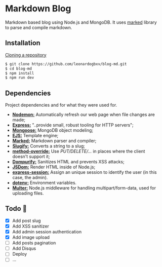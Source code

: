 # Markdown Blog

Markdown based blog using Node.js and MongoDB. It uses [marked](http://https://github.com/markedjs/marked "marked") library to parse and compile markdown.

## Installation

[Cloning a repository](https://docs.github.com/en/github/creating-cloning-and-archiving-repositories/cloning-a-repository)
```bash
$ git clone https://github.com/leonardogbxv/blog-md.git
$ cd blog-md
$ npm install
$ npm run dev
```

## Dependencies

Project dependencies and for what they were used for.

- [**Nodemon:**](https://github.com/remy/nodemon "**Nodemon:**") Automatically refresh our web page when file changes are made;
- [**Express:**](https://github.com/expressjs/express "**Express:**") "..provide small, robust tooling for HTTP servers";
- [**Mongoose:**](https://github.com/Automattic/mongoose "**Mongoose:**") MongoDB object modeling;
- [**EJS:**](https://github.com/mde/ejs "** EJS:**") Template engine;
- [**Marked:**](https://github.com/markedjs/marked "**Marked:**") Markdown parser and compiler;
- [**Slugify:**](https://www.npmjs.com/package/slugify "**Slugify:**") Converts a string to a slug;
- [**method-override:**](https://github.com/expressjs/method-override "**method-override:**") Use _PUT/DELETE/..._ in places where the client doesn't support it;
- [**Dompurify:**](https://github.com/cure53/DOMPurify "**Dompurify:**") Sanitizes HTML and prevents XSS attacks;
- [**JSDom:**](https://github.com/jsdom/jsdom "**JSDom:**") Render HTML inside of Node.js;
- [**express-session:**](https://www.npmjs.com/package/express-session "**express-session:**") Assign an unique session to identify the user (in this case, the admin).
- [**dotenv:**](https://www.npmjs.com/package/express-session "**dotenv:**") Environment variables.
- [**Multer:**](https://www.npmjs.com/package/express-session "**Multer:**") Node.js middleware for handling multipart/form-data, used for uploading files.

## Todo 📝

- [x] Add post slug
- [x] Add XSS sanitizer
- [x] Add admin session authentication
- [x] Add image upload
- [ ] Add posts pagination
- [ ] Add Disqus
- [ ] Deploy
- [ ] ...